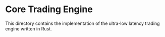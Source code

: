 # Core Trading Engine

This directory contains the implementation of the ultra-low latency trading engine written in Rust.
